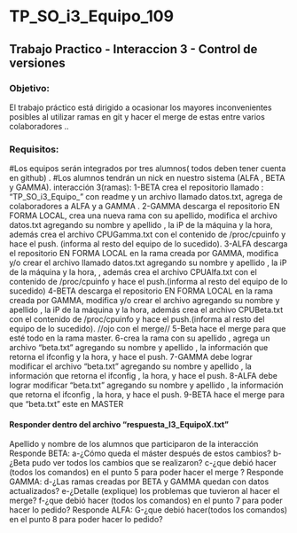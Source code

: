 # TP_SO_i3_Equipo_109
## Trabajo Practico - Interaccion 3 - Control de versiones

### Objetivo:
El trabajo práctico está dirigido a ocasionar los mayores inconvenientes posibles al utilizar
ramas en git y hacer el merge de estas entre varios colaboradores ..
### Requisitos:
#Los equipos serán integrados por tres alumnos( todos deben tener cuenta en github) .
#Los alumnos tendrán un nick en nuestro sistema (ALFA , BETA y GAMMA).
interacción 3(ramas):
1-BETA crea el repositorio llamado : “TP_SO_i3_Equipo_” con readme y un archivo llamado datos.txt, agrega de colaboradores a ALFA y a GAMMA .
2-GAMMA descarga el repositorio EN FORMA LOCAL, crea una nueva rama con su apellido, modifica el archivo datos.txt agregando su nombre y apellido , la iP de la máquina y la hora, además crea el archivo CPUGamma.txt con el contenido de /proc/cpuinfo y hace el push. (informa al resto del equipo de lo sucedido).
3-ALFA descarga el repositorio EN FORMA LOCAL en la rama creada por GAMMA, modifica y/o crear el archivo llamado datos.txt agregando su nombre y apellido , la iP de la máquina y la hora, , además crea el archivo CPUAlfa.txt con el contenido de /proc/cpuinfo y hace el push.(informa al resto del equipo de lo sucedido)
4-BETA descarga el repositorio EN FORMA LOCAL en la rama creada por GAMMA, modifica y/o crear el archivo agregando su nombre y apellido , la iP de la máquina y la hora, además crea el archivo CPUBeta.txt con el contenido de /proc/cpuinfo y hace el push.(informa al resto del equipo de lo sucedido). //ojo con el merge//
5-Beta hace el merge para que esté todo en la rama master.
6-crea la rama con su apellido , agrega un archivo “beta.txt” agregando su nombre y apellido , la información que retorna el ifconfig y la hora, y hace el push.
7-GAMMA debe lograr modificar el archivo “beta.txt” agregando su nombre y apellido , la información que retorna el ifconfig , la hora, y hace el push.
8-ALFA debe lograr modificar “beta.txt” agregando su nombre y apellido , la información que retorna el ifconfig , la hora, y hace el push. 
9-BETA hace el merge para que “beta.txt” este en MASTER

#### Responder dentro del archivo “respuesta_I3_EquipoX.txt”
Apellido y nombre de los alumnos que participaron de la interacción
Responde BETA:
a-¿Cómo queda el máster después de estos cambios?
b-¿Beta pudo ver todos los cambios que se realizaron?
c-¿que debió hacer (todos los comandos) en el punto 5 para poder hacer el merge ?
Responde GAMMA:
d-¿Las ramas creadas por BETA y GAMMA quedan con datos actualizados?
e-¿Detalle (explique) los problemas que tuvieron al hacer el merge?
f-¿que debió hacer (todos los comandos) en el punto 7 para poder hacer lo pedido?
Responde ALFA:
G-¿que debió hacer(todos los comandos) en el punto 8 para poder hacer lo pedido?
